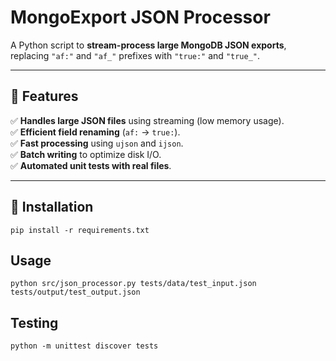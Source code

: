 # MongoExport JSON Processor 

A Python script to **stream-process large MongoDB JSON exports**, replacing `"af:"` and `"af_"` prefixes with `"true:"` and `"true_"`.

---

## 🚀 Features
✅ **Handles large JSON files** using streaming (low memory usage).  
✅ **Efficient field renaming** (`af:` → `true:`).  
✅ **Fast processing** using `ujson` and `ijson`.  
✅ **Batch writing** to optimize disk I/O.  
✅ **Automated unit tests with real files**.

---

## 📌 Installation
```pip install -r requirements.txt```

## Usage

```python src/json_processor.py tests/data/test_input.json tests/output/test_output.json```


## Testing
```python -m unittest discover tests```

